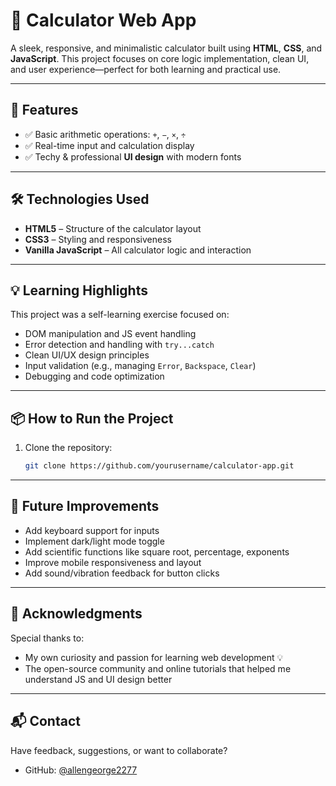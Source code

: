 # 🧮 Calculator Web App

A sleek, responsive, and minimalistic calculator built using **HTML**, **CSS**, and **JavaScript**. This project focuses on core logic implementation, clean UI, and user experience—perfect for both learning and practical use.

---

## 🚀 Features

- ✅ Basic arithmetic operations: `+`, `−`, `×`, `÷`
- ✅ Real-time input and calculation display
- ✅ Techy & professional **UI design** with modern fonts

---

## 🛠️ Technologies Used

- **HTML5** – Structure of the calculator layout
- **CSS3** – Styling and responsiveness
- **Vanilla JavaScript** – All calculator logic and interaction

---

## 💡 Learning Highlights

This project was a self-learning exercise focused on:

- DOM manipulation and JS event handling
- Error detection and handling with `try...catch`
- Clean UI/UX design principles
- Input validation (e.g., managing `Error`, `Backspace`, `Clear`)
- Debugging and code optimization


---

## 📦 How to Run the Project

1. Clone the repository:
   ```bash
   git clone https://github.com/yourusername/calculator-app.git

---

## 📌 Future Improvements

- Add keyboard support for inputs
- Implement dark/light mode toggle
- Add scientific functions like square root, percentage, exponents
- Improve mobile responsiveness and layout
- Add sound/vibration feedback for button clicks

---

## 🙌 Acknowledgments

Special thanks to:

- My own curiosity and passion for learning web development 💡
- The open-source community and online tutorials that helped me understand JS and UI design better

---

## 📬 Contact

Have feedback, suggestions, or want to collaborate?

- GitHub: [@allengeorge2277](https://github.com/allengeorge2277)

